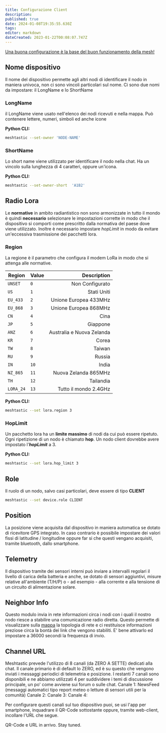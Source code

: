 ```yaml
---
title: Configurazione Client
description: 
published: true
date: 2024-01-08T19:35:55.630Z
tags: 
editor: markdown
dateCreated: 2023-01-22T00:08:07.747Z
---
```


[Una buona configurazione è la base del buon funzionamento della mesh!](/teoria/Mesh)


## Nome dispositivo
Il nome del dispositivo permette agli altri nodi di identificare il nodo in maniera univoca, non ci sono vincoli particolari sul nome. Ci sono due nomi da impostare: il LongName e lo ShortName 

### LongName
il LongName viene usato nell'elenco dei nodi ricevuti e nella mappa. 
Può contenere lettere, numeri, simboli ed anche icone

**Python CLI:**
```bash
meshtastic --set-owner 'NODE-NAME'
```

### ShortName
Lo short name viene utilizzato per identificare il nodo nella chat. Ha un vincolo sulla lunghezza di 4 caratteri, oppure un'icona.

**Python CLI:**
```bash
meshtastic --set-owner-short  'A1B2'
```

## Radio Lora
Le **normative** in ambito radiantistico non sono armonizzate in tutto il mondo è quindi **necessario** selezionare le impostazioni corrette in modo che il dispositivo si comporti come prescritto dalla normativa del paese dove viene utilizzato. Inoltre è necessario impostare *hopLimit* in modo da evitare un'eccessiva trasmissione dei pacchetti lora.

### Region
La regione è il parametro che configura il modem LoRa in modo che si attenga alle normative.

| Region    | Value | Description               |
| --------- | ------| -------------------------:|
| `UNSET`   | `0`   | Non Configurato           |
| `US`      | `1`   | Stati Uniti               | 
| `EU_433`  | `2`   | Unione Europea 433MHz     |
| `EU_868`  | `3`   | Unione Europea 868MHz     |
| `CN`      | `4`   | Cina                      |
| `JP`      | `5`   | Giappone                  |
| `ANZ`     | `6`   | Australia e Nuova Zelanda |
| `KR`      | `7`   | Corea                     |
| `TW`      | `8`   | Taiwan                    |
| `RU`      | `9`   | Russia                    |
| `IN`      | `10`  | India                     |
| `NZ_865`  | `11`  | Nuova Zelanda 865MHz      |
| `TH`      | `12`  | Tailandia                 |
| `LORA_24` | `13`  | Tutto il mondo 2.4GHz     |

**Python CLI:**
```bash
meshtastic --set lora.region 3
```

### HopLimit
Un pacchetto lora ha un **limite massimo** di nodi da cui può essere ripetuto. Ogni ripetizione di un nodo è chiamato **hop**. Un nodo client dovrebbe avere impostato l'***hopLimit*** a 3.

**Python CLI:**
```bash
meshtastic --set lora.hop_limit 3
```

## Role
Il ruolo di un nodo, salvo casi particolari, deve essere di tipo **CLIENT**

```bash
meshtastic --set device.role CLIENT
```

## Position

La posizione viene acquisita dal dispositivo in maniera automatica se dotato di ricevitore GPS integrato. In caso contrario è possibile impostare dei valori fissi di latitudine / longitudine oppure far si che questi vengano acquisiti, tramite bluetooth, dallo smartphone.

## Telemetry

Il dispositivo tramite dei sensori interni può inviare a intervalli regolari il livello di carica della batteria e anche, se dotato di sensori aggiuntivi, misure relative all'ambiente (T/H/P) o - ad esempio - alla corrente e alla tensione di un circuito di alimentazione solare.

## Neighbor Info

Questo modulo invia in rete informazioni circa i nodi con i quali il nostro nodo riesce a stabilire una comunicazione radio diretta. Questo permette di visualizzare sulla [mappa](https://map.loraitalia.it/) la topologia di rete e ci restituisce informazioni preziose circa la bontà dei link che vengono stabiliti. E' bene attivarlo ed impostare a 36000 secondi la frequenza di invio.

## Channel URL

Meshtastic prevede l'utilizzo di 8 canali (da ZERO A SETTE) dedicati alla chat.
Il canale primario è di default lo ZERO, ed è su questo che vengono inviati i messaggi periodici di telemetria e posizione.
I restanti 7 canali sono disponibili e ne abbiamo utilizzati 4 per suddividere i temi di discussione principale, un po' come avviene sui forum o sulle chat.
Canale 1: NewsFeed (messaggi automatici tipo report meteo o letture di sensori utili per la comunità)
Canale 2: 
Canale 3: 
Canale 4: 

Per configurare questi canali sul tuo dispositivo puoi, se usi l'app per smartphone, inquadrare il QR-Code sottostante oppure, tramite web-client, incollare l'URL che segue.

QR-Code e URL in arrivo. Stay tuned.